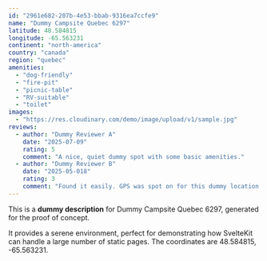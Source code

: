 ```yaml
---
id: "2961e682-207b-4e53-bbab-9316ea7ccfe9"
name: "Dummy Campsite Quebec 6297"
latitude: 48.584815
longitude: -65.563231
continent: "north-america"
country: "canada"
region: "quebec"
amenities:
  - "dog-friendly"
  - "fire-pit"
  - "picnic-table"
  - "RV-suitable"
  - "toilet"
images:
  - "https://res.cloudinary.com/demo/image/upload/v1/sample.jpg"
reviews:
  - author: "Dummy Reviewer A"
    date: "2025-07-09"
    rating: 5
    comment: "A nice, quiet dummy spot with some basic amenities."
  - author: "Dummy Reviewer B"
    date: "2025-05-018"
    rating: 3
    comment: "Found it easily. GPS was spot on for this dummy location."
---
```


This is a **dummy description** for Dummy Campsite Quebec 6297, generated for the proof of concept.

It provides a serene environment, perfect for demonstrating how SvelteKit can handle a large number of static pages. The coordinates are 48.584815, -65.563231.
